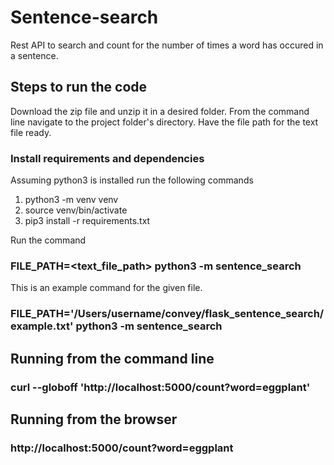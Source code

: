 # Sentence-search
Rest API to search and count for the number of times a word has occured in a sentence.

## Steps to run the code
Download the zip file and unzip it in a desired folder.
From the command line navigate to the project folder's directory.
Have the file path for the text file ready.

### Install requirements and dependencies
Assuming python3 is installed run the following commands
1. python3 -m venv venv
2. source venv/bin/activate
3. pip3 install -r requirements.txt

Run the command
### FILE_PATH=<text_file_path> python3 -m sentence_search
This is an example command for the given file.
### FILE_PATH='/Users/username/convey/flask_sentence_search/example.txt' python3 -m sentence_search

## Running from the command line
### curl --globoff 'http://localhost:5000/count?word=eggplant'

## Running from the browser
### http://localhost:5000/count?word=eggplant